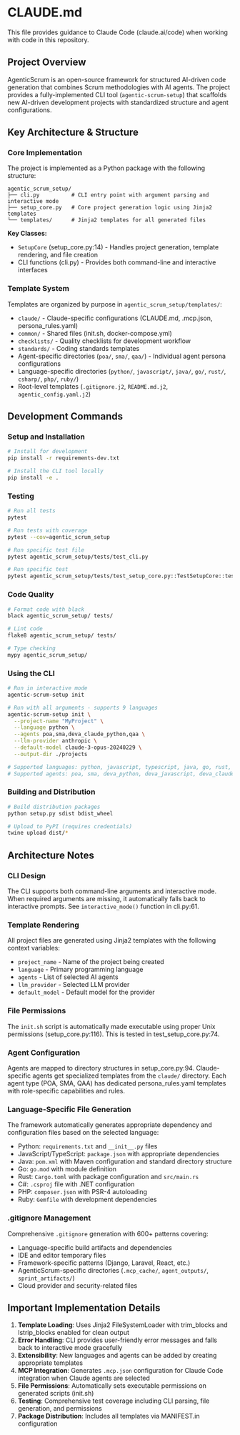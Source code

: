 # CLAUDE.md

This file provides guidance to Claude Code (claude.ai/code) when working with code in this repository.

## Project Overview

AgenticScrum is an open-source framework for structured AI-driven code generation that combines Scrum methodologies with AI agents. The project provides a fully-implemented CLI tool (`agentic-scrum-setup`) that scaffolds new AI-driven development projects with standardized structure and agent configurations.

## Key Architecture & Structure

### Core Implementation

The project is implemented as a Python package with the following structure:

```
agentic_scrum_setup/
├── cli.py          # CLI entry point with argument parsing and interactive mode
├── setup_core.py   # Core project generation logic using Jinja2 templates
└── templates/      # Jinja2 templates for all generated files
```

**Key Classes:**
- `SetupCore` (setup_core.py:14) - Handles project generation, template rendering, and file creation
- CLI functions (cli.py) - Provides both command-line and interactive interfaces

### Template System

Templates are organized by purpose in `agentic_scrum_setup/templates/`:
- `claude/` - Claude-specific configurations (CLAUDE.md, .mcp.json, persona_rules.yaml)
- `common/` - Shared files (init.sh, docker-compose.yml)
- `checklists/` - Quality checklists for development workflow
- `standards/` - Coding standards templates
- Agent-specific directories (`poa/`, `sma/`, `qaa/`) - Individual agent persona configurations
- Language-specific directories (`python/`, `javascript/`, `java/`, `go/`, `rust/`, `csharp/`, `php/`, `ruby/`)
- Root-level templates (`.gitignore.j2`, `README.md.j2`, `agentic_config.yaml.j2`)

## Development Commands

### Setup and Installation

```bash
# Install for development
pip install -r requirements-dev.txt

# Install the CLI tool locally
pip install -e .
```

### Testing

```bash
# Run all tests
pytest

# Run tests with coverage
pytest --cov=agentic_scrum_setup

# Run specific test file
pytest agentic_scrum_setup/tests/test_cli.py

# Run specific test
pytest agentic_scrum_setup/tests/test_setup_core.py::TestSetupCore::test_init_sh_permissions
```

### Code Quality

```bash
# Format code with black
black agentic_scrum_setup/ tests/

# Lint code
flake8 agentic_scrum_setup/ tests/

# Type checking
mypy agentic_scrum_setup/
```

### Using the CLI

```bash
# Run in interactive mode
agentic-scrum-setup init

# Run with all arguments - supports 9 languages
agentic-scrum-setup init \
  --project-name "MyProject" \
  --language python \
  --agents poa,sma,deva_claude_python,qaa \
  --llm-provider anthropic \
  --default-model claude-3-opus-20240229 \
  --output-dir ./projects

# Supported languages: python, javascript, typescript, java, go, rust, csharp, php, ruby
# Supported agents: poa, sma, deva_python, deva_javascript, deva_claude_python, qaa
```

### Building and Distribution

```bash
# Build distribution packages
python setup.py sdist bdist_wheel

# Upload to PyPI (requires credentials)
twine upload dist/*
```

## Architecture Notes

### CLI Design
The CLI supports both command-line arguments and interactive mode. When required arguments are missing, it automatically falls back to interactive prompts. See `interactive_mode()` function in cli.py:61.

### Template Rendering
All project files are generated using Jinja2 templates with the following context variables:
- `project_name` - Name of the project being created
- `language` - Primary programming language
- `agents` - List of selected AI agents
- `llm_provider` - Selected LLM provider
- `default_model` - Default model for the provider

### File Permissions
The `init.sh` script is automatically made executable using proper Unix permissions (setup_core.py:116). This is tested in test_setup_core.py:74.

### Agent Configuration
Agents are mapped to directory structures in setup_core.py:94. Claude-specific agents get specialized templates from the `claude/` directory. Each agent type (POA, SMA, QAA) has dedicated persona_rules.yaml templates with role-specific capabilities and rules.

### Language-Specific File Generation
The framework automatically generates appropriate dependency and configuration files based on the selected language:
- Python: `requirements.txt` and `__init__.py` files
- JavaScript/TypeScript: `package.json` with appropriate dependencies
- Java: `pom.xml` with Maven configuration and standard directory structure
- Go: `go.mod` with module definition
- Rust: `Cargo.toml` with package configuration and `src/main.rs`
- C#: `.csproj` file with .NET configuration
- PHP: `composer.json` with PSR-4 autoloading
- Ruby: `Gemfile` with development dependencies

### .gitignore Management
Comprehensive `.gitignore` generation with 600+ patterns covering:
- Language-specific build artifacts and dependencies
- IDE and editor temporary files
- Framework-specific patterns (Django, Laravel, React, etc.)
- AgenticScrum-specific directories (`.mcp_cache/`, `agent_outputs/`, `sprint_artifacts/`)
- Cloud provider and security-related files

## Important Implementation Details

1. **Template Loading**: Uses Jinja2 FileSystemLoader with trim_blocks and lstrip_blocks enabled for clean output
2. **Error Handling**: CLI provides user-friendly error messages and falls back to interactive mode gracefully
3. **Extensibility**: New languages and agents can be added by creating appropriate templates
4. **MCP Integration**: Generates `.mcp.json` configuration for Claude Code integration when Claude agents are selected
5. **File Permissions**: Automatically sets executable permissions on generated scripts (init.sh)
6. **Testing**: Comprehensive test coverage including CLI parsing, file generation, and permissions
7. **Package Distribution**: Includes all templates via MANIFEST.in configuration